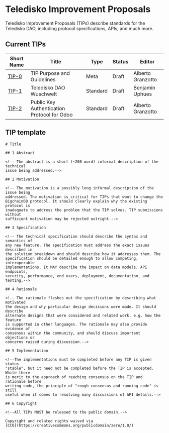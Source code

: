 # Teledisko Improvement Proposals

Teledisko Improvement Proposals (TIPs) describe standards for the Teledisko DAO, including protocol specifications, APIs, and much more.

## Current TIPs

Short Name   | Title                                                         | Type     | Status     | Editor
-------------|---------------------------------------------------------------|----------|------------|-------------------
[TIP-0](0)   | TIP Purpose and Guidelines                                    | Meta     | Draft      | Alberto Granzotto
[TIP-1](1)   | Teledisko DAO Wuschwelt                                       | Standard | Draft      | Benjamin Uphues
[TIP-2](2)   | Public Key Authentication Protocol for Odoo                   | Standard | Draft      | Alberto Granzotto

## TIP template

```
# Title

## 1 Abstract

<!-- The abstract is a short (~200 word) informal description of the technical
issue being addressed.-->

## 2 Motivation

<!-- The motivation is a possibly long informal description of the issue being
addressed. The motivation is critical for TIPs that want to change the
BigchainDB protocol. It should clearly explain why the existing protocol is
inadequate to address the problem that the TIP solves. TIP submissions without
sufficient motivation may be rejected outright.-->

## 3 Specification

<!-- The technical specification should describe the syntax and semantics of
any new feature. The specification must address the exact issues described in
the solution breakdown and should describe how it addresses them. The
specification should be detailed enough to allow competing, interoperable
implementations. It MAY describe the impact on data models, API endpoints,
security, performance, end users, deployment, documentation, and testing.-->

## 4 Rationale

<!-- The rationale fleshes out the specification by describing what motivated
the design and why particular design decisions were made. It should describe
alternate designs that were considered and related work, e.g. how the feature
is supported in other languages. The rationale may also provide evidence of
consensus within the community, and should discuss important objections or
concerns raised during discussion.-->

## 5 Implementation

<!--The implementations must be completed before any TIP is given status
"stable", but it need not be completed before the TIP is accepted. While there
is merit to the approach of reaching consensus on the TIP and rationale before
writing code, the principle of "rough consensus and running code" is still
useful when it comes to resolving many discussions of API details.-->

## 6 Copyright

<!--All TIPs MUST be released to the public domain.-->

Copyright and related rights waived via
[CC0](https://creativecommons.org/publicdomain/zero/1.0/)
```

